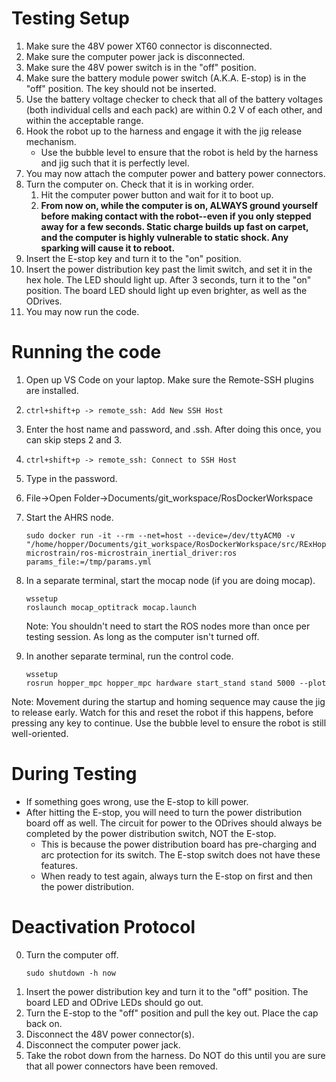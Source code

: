 # Testing Setup

1. Make sure the 48V power XT60 connector is disconnected.
2. Make sure the computer power jack is disconnected.
3. Make sure the 48V power switch is in the "off" position.
4. Make sure the battery module power switch (A.K.A. E-stop) is in the "off" position. The key should not be inserted.
5. Use the battery voltage checker to check that all of the battery voltages (both individual cells and each pack) are within 0.2 V of each other, and within the acceptable range. 
5. Hook the robot up to the harness and engage it with the jig release mechanism.
    - Use the bubble level to ensure that the robot is held by the harness and jig such that it is perfectly level.
6. You may now attach the computer power and battery power connectors.
7. Turn the computer on. Check that it is in working order.
    1. Hit the computer power button and wait for it to boot up.
    2. **From now on, while the computer is on, ALWAYS ground yourself before making contact with the robot--even if you only stepped away for a few seconds. Static charge builds up fast on carpet, and the computer is highly vulnerable to static shock. Any sparking will cause it to reboot.**
8. Insert the E-stop key and turn it to the "on" position.
9. Insert the power distribution key past the limit switch, and set it in the hex hole. The LED should light up. After 3 seconds, turn it to the "on" position. The board LED should light up even brighter, as well as the ODrives.
10. You may now run the code.

# Running the code
1. Open up VS Code on your laptop. Make sure the Remote-SSH plugins are installed.
2. `ctrl+shift+p -> remote_ssh: Add New SSH Host`
3. Enter the host name and password, and .ssh. After doing this once, you can skip steps 2 and 3.
4. `ctrl+shift+p -> remote_ssh: Connect to SSH Host`
5. Type in the password.
6. File->Open Folder->Documents/git_workspace/RosDockerWorkspace
7. Start the AHRS node.
    ```
    sudo docker run -it --rm --net=host --device=/dev/ttyACM0 -v "/home/hopper/Documents/git_workspace/RosDockerWorkspace/src/RExHopper/params.yml:/tmp/params.yml" microstrain/ros-microstrain_inertial_driver:ros params_file:=/tmp/params.yml
    ```
8. In a separate terminal, start the mocap node (if you are doing mocap).
    ```
    wssetup
    roslaunch mocap_optitrack mocap.launch
    ```
    Note: You shouldn't need to start the ROS nodes more than once per testing session. As long as the computer isn't turned off.

9. In another separate terminal, run the control code.
    ```
    wssetup
    rosrun hopper_mpc hopper_mpc hardware start_stand stand 5000 --plot
    ```
Note: Movement during the startup and homing sequence may cause the jig to release early. Watch for this and reset the robot if this happens, before pressing any key to continue. Use the bubble level to ensure the robot is still well-oriented.

# During Testing
- If something goes wrong, use the E-stop to kill power.
- After hitting the E-stop, you will need to turn the power distribution board off as well. The circuit for power to the ODrives should always be completed by the power distribution switch, NOT the E-stop. 
    - This is because the power distribution board has pre-charging and arc protection for its switch. The E-stop switch does not have these features.
    - When ready to test again, always turn the E-stop on first and then the power distribution.

# Deactivation Protocol
0. Turn the computer off.
    ``` 
    sudo shutdown -h now 
    ```
2. Insert the power distribution key and turn it to the "off" position. The board LED and ODrive LEDs should go out.
3. Turn the E-stop to the "off" position and pull the key out. Place the cap back on.
4. Disconnect the 48V power connector(s).
5. Disconnect the computer power jack.
6. Take the robot down from the harness. Do NOT do this until you are sure that all power connectors have been removed.


